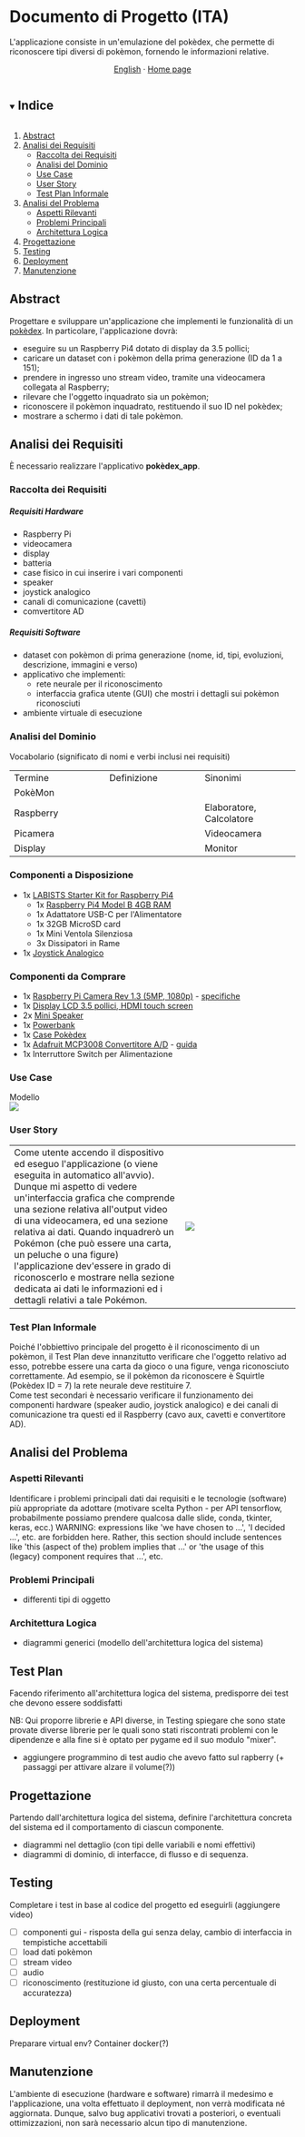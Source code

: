 # Documento di Progetto (ITA)

L'applicazione consiste in un'emulazione del pokèdex, che permette di riconoscere tipi diversi di pokèmon, fornendo le informazioni relative.
<br/>
<p align="center">
	<a href="https://github.com/TryKatChup/pokemon-cv-revival/blob/main/docs/Project%20Document.md">English</a>
	·
	<a href="https://github.com/TryKatChup/pokemon-cv-revival/">Home page</a>
</p>

<!-- TABLE OF CONTENTS -->
<details open="open">
	<summary><h2 style="display: inline-block">Indice</h2></summary>
	<ol>
		<li><a href="#abstract">Abstract</a></li>
		<li><a href="#analisi-dei-requisiti">Analisi dei Requisiti</a>
			<ul>
				<li><a href="#raccolta-dei-requisiti">Raccolta dei Requisiti</a></li>
				<li><a href="#analisi-del-dominio">Analisi del Dominio</a></li>
				<li><a href="#use-case">Use Case</a></li>
				<li><a href="#user-story">User Story</a></li>
				<li><a href="#test-plan-informale">Test Plan Informale</a></li>
			</ul>
		</li>
		<li><a href="#analisi-del-problema">Analisi del Problema</a>
			<ul>
				<li><a href="#aspetti-rilevanti">Aspetti Rilevanti</a></li>
				<li><a href="#problemi-principali">Problemi Principali</a></li>
				<li><a href="#architettura-logica">Architettura Logica</a></li>
			</ul>
		</li>
		<li><a href="#progettazione">Progettazione</a></li>
		<li><a href="#testing">Testing</a></li>
		<li><a href="#deployment">Deployment</a></li>
		<li><a href="#manutenzione">Manutenzione</a></li>
	</ol>
</details>

## Abstract
Progettare e sviluppare un'applicazione che implementi le funzionalità di un [pokèdex](https://it.wikipedia.org/wiki/Pok%C3%A9dex). In particolare, l'applicazione dovrà:
- eseguire su un Raspberry Pi4 dotato di display da 3.5 pollici;
- caricare un dataset con i pokèmon della prima generazione (ID da 1 a 151);
- prendere in ingresso uno stream video, tramite una videocamera collegata al Raspberry;
- rilevare che l'oggetto inquadrato sia un pokèmon;
- riconoscere il pokèmon inquadrato, restituendo il suo ID nel pokèdex;
- mostrare a schermo i dati di tale pokèmon.

## Analisi dei Requisiti
È necessario realizzare l'applicativo **pokèdex_app**.

### Raccolta dei Requisiti
##### Requisiti Hardware
- Raspberry Pi
- videocamera
- display
- batteria
- case fisico in cui inserire i vari componenti
- speaker
- joystick analogico
- canali di comunicazione (cavetti)
- comvertitore AD

##### Requisiti Software
- dataset con pokèmon di prima generazione (nome, id, tipi, evoluzioni, descrizione, immagini e verso)
- applicativo che implementi:
	- rete neurale per il riconoscimento
	- interfaccia grafica utente (GUI) che mostri i dettagli sui pokèmon riconosciuti
- ambiente virtuale di esecuzione

### Analisi del Dominio
Vocabolario (significato di nomi e verbi inclusi nei requisiti)
<table>
	<tr>
		<td width="32%">Termine</td>
		<td width="32%">Definizione</td>
		<td width="32%">Sinonimi</td>
	</tr>
	<tr>
		<td>PokèMon</td>
		<td></td>
		<td></td>
	</tr>
	<tr>
		<td>Raspberry</td>
		<td></td>
		<td>Elaboratore, Calcolatore</td>
	</tr>
	<tr>
		<td>Picamera</td>
		<td></td>
		<td>Videocamera</td>
	</tr>
	<tr>
		<td>Display</td>
		<td></td>
		<td>Monitor</td>
	</tr>
</table>

### Componenti a Disposizione
- 1x [LABISTS Starter Kit for Raspberry Pi4](https://labists.com/products/labists-raspberry-pi-4g-ram-32gb-card)
	- 1x [Raspberry Pi4 Model B 4GB RAM](https://www.raspberrypi.com/products/raspberry-pi-4-model-b/specifications/)
	- 1x Adattatore USB-C per l'Alimentatore
	- 1x 32GB MicroSD card
	- 1x Mini Ventola Silenziosa
	- 3x Dissipatori in Rame
- 1x [Joystick Analogico](https://arduinomodules.info/ky-023-joystick-dual-axis-module/)

### Componenti da Comprare
- 1x [Raspberry Pi Camera Rev 1.3 (5MP, 1080p)](https://www.amazon.it/dp/B08KZLVD36/ref=cm_sw_r_apan_glt_i_C1SA6N8GZESBFRTRQEFH?_encoding=UTF8&psc=1) - [specifiche](https://picamera.readthedocs.io/en/release-1.3/fov.html)
- 1x [Display LCD 3.5 pollici, HDMI touch screen](https://www.amazon.it/dp/B08HVDLHRW/ref=cm_sw_r_apan_glt_i_P4JYG7RGEMVPB287BHZ1?_encoding=UTF8&psc=1)
- 2x [Mini Speaker](https://www.amazon.it/dp/B07FT9CFY4/ref=cm_sw_r_apan_glt_i_Y86XG3MWY2A2D21EF8ZH?_encoding=UTF8&psc=1)
- 1x [Powerbank](https://www.amazon.it/Auskang-compatibile-batteria-Caricabatterie-Portatile/dp/B096FX9226/ref=sr_1_1?__mk_it_IT=%C3%85M%C3%85%C5%BD%C3%95%C3%91&dchild=1&keywords=auskang&qid=1634322262&qsid=258-6802503-2920908&sr=8-1&sres=B096FX9226%2CB08RDTRWHY%2CB096B29B6G%2CB08RDTR7F7%2CB08R8J1D19%2CB08R8CKQJT%2CB08SHFYHSR%2CB08SJ5K3LR%2CB096JXNZ17%2CB08R8HCWRT%2CB09715272M%2CB091CGG33P%2CB08NTHCNB8%2CB08DTP9LZ8%2CB096B9TV8C%2CB0972SQQS7%2CB0932PZ857%2CB094J428L5%2CB082PPPWXY%2CB019GJLER8)
- 1x [Case Pokèdex](https://github.com/TryKatChup/pokemon-cv-revival/tree/main/3D%20models/pok%C3%A8dex%20case)
- 1x [Adafruit MCP3008 Convertitore A/D](https://www.adafruit.com/product/856) - [guida](https://grantwinney.com/connecting-an-analog-joystick-to-the-raspberry-pi-and-using-it-with-an-rgb-led-to-simulate-a-color-wheel/)
- 1x Interruttore Switch per Alimentazione

### Use Case
Modello\
<img src="https://github.com/TryKatChup/pokemon-cv-revival/blob/main/docs/diagrams/use_cases.png"/>

### User Story
<table>
	<tr>
		<td>Come utente accendo il dispositivo ed eseguo l'applicazione (o viene eseguita in automatico all'avvio). Dunque mi aspetto di vedere un'interfaccia grafica che comprende una sezione relativa all'output video di una videocamera, ed una sezione relativa ai dati.
Quando inquadrerò un Pokémon (che può essere una carta, un peluche o una figure) l'applicazione dev'essere in grado di riconoscerlo e mostrare nella sezione dedicata ai dati le informazioni ed i dettagli relativi a tale Pokémon.</td>
		<td width="40%"><img src="https://github.com/TryKatChup/pokemon-cv-revival/blob/main/docs/example.png"/></td>
	</tr>
</table>

### Test Plan Informale
Poiché l'obbiettivo principale del progetto è il riconoscimento di un pokèmon, il Test Plan deve innanzitutto verificare che l'oggetto relativo ad esso, potrebbe essere una carta da gioco o una figure, venga riconosciuto correttamente. Ad esempio, se il pokèmon da riconoscere è Squirtle (Pokèdex ID = 7) la rete neurale deve restituire 7.\
Come test secondari è necessario verificare il funzionamento dei componenti hardware (speaker audio, joystick analogico) e dei canali di comunicazione tra questi ed il Raspberry (cavo aux, cavetti e convertitore AD).

## Analisi del Problema

### Aspetti Rilevanti
Identificare i problemi principali dati dai requisiti e le tecnologie (software) più appropriate da adottare (motivare scelta Python - per API tensorflow, probabilmente possiamo prendere qualcosa dalle slide, conda, tkinter, keras, ecc.)
WARNING: expressions like 'we have chosen to ...', 'I decided ...', etc. are forbidden here.
Rather, this section should include sentences like 'this (aspect of the) problem implies that ...' or 'the usage of this (legacy) component requires that ...', etc.

### Problemi Principali
- differenti tipi di oggetto

### Architettura Logica
- diagrammi generici (modello dell'architettura logica del sistema)

## Test Plan
Facendo riferimento all'architettura logica del sistema, predisporre dei test che devono essere soddisfatti

NB: Qui proporre librerie e API diverse, in Testing spiegare che sono state provate diverse librerie per le quali sono stati riscontrati problemi con le dipendenze e alla fine si è optato per pygame ed il suo modulo "mixer".

+ aggiungere programmino di test audio che avevo fatto sul rapberry (+ passaggi per attivare alzare il volume(?))

## Progettazione
Partendo dall'architettura logica del sistema, definire l'architettura concreta del sistema ed il comportamento di ciascun componente.
- diagrammi nel dettaglio (con tipi delle variabili e nomi effettivi)
- diagrammi di dominio, di interfacce, di flusso e di sequenza.

## Testing
Completare i test in base al codice del progetto ed eseguirli (aggiungere video)
- [ ] componenti gui - risposta della gui senza delay, cambio di interfaccia in tempistiche accettabili
- [ ] load dati pokèmon
- [ ] stream video
- [ ] audio
- [ ] riconoscimento (restituzione id giusto, con una certa percentuale di accuratezza)

## Deployment
Preparare virtual env?
Container docker(?)

## Manutenzione
L'ambiente di esecuzione (hardware e software) rimarrà il medesimo e l'applicazione, una volta effettuato il deployment, non verrà modificata né aggiornata. Dunque, salvo bug applicativi trovati a posteriori, o eventuali ottimizzazioni, non sarà necessario alcun tipo di manutenzione.
